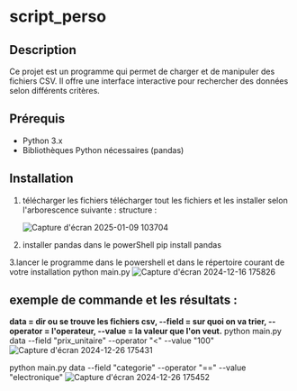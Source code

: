 # script_perso

## Description

Ce projet est un programme qui permet de charger et de manipuler des fichiers CSV. Il offre une interface interactive pour rechercher des données selon différents critères.

## Prérequis

- Python 3.x
- Bibliothèques Python nécessaires (pandas)

## Installation

1. télécharger les fichiers
     télécharger tout les fichiers et les installer selon l'arborescence suivante :
   structure :
   

      ![Capture d'écran 2025-01-09 103704](https://github.com/user-attachments/assets/ea214fbe-808c-4ecb-a0cd-08bb26cdfa86)


3. installer pandas dans le powerShell
     pip install pandas

3.lancer le programme dans le powershell et dans le répertoire courant de votre installation
  python main.py
![Capture d'écran 2024-12-16 175826](https://github.com/user-attachments/assets/43efe2e2-093c-4a9a-aea4-5fcd52d0b27f)



## exemple de commande et les résultats :
**data = dir ou se trouve les fichiers csv, --field = sur quoi on va trier, --operator = l'operateur, --value = la valeur que l'on veut.**
python main.py data --field "prix_unitaire" --operator "<" --value "100"
![Capture d'écran 2024-12-26 175431](https://github.com/user-attachments/assets/68d8bc54-fed1-44b4-a8b8-b8102be41fcb)


python main.py data --field "categorie" --operator "==" --value "electronique"
![Capture d'écran 2024-12-26 175452](https://github.com/user-attachments/assets/972b245c-a083-484b-ab1f-89c18303d50c)

